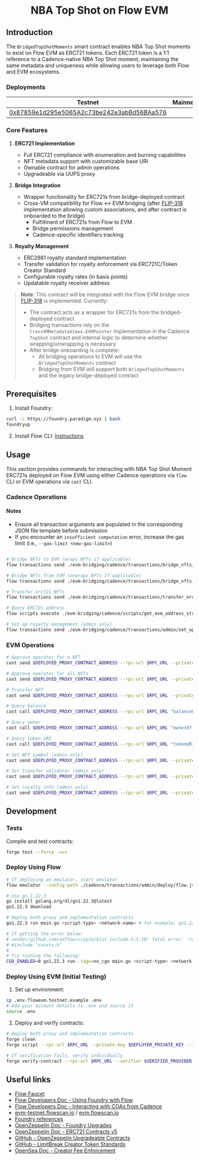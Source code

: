 # <h1 align="center"> NBA Top Shot on Flow EVM </h1>

## Introduction

The `BridgedTopShotMoments` smart contract enables NBA Top Shot moments to exist on Flow EVM as ERC721 tokens. Each ERC721 token is a 1:1 reference to a Cadence-native NBA Top Shot moment, maintaining the same metadata and uniqueness while allowing users to leverage both Flow and EVM ecosystems.

### Deployments

|Testnet|Mainnet|
|---|---|
|[0x87859e1d295e5065A2c73be242e3abBd56BAa576](https://evm-testnet.flowscan.io/address/0x87859e1d295e5065A2c73be242e3abBd56BAa576)|| [0x84c6a2e6765E88427c41bB38C82a78b570e24709](https://evm.flowscan.io/address/0x84c6a2e6765E88427c41bB38C82a78b570e24709)

### Core Features

1. **ERC721 Implementation**
   - Full ERC721 compliance with enumeration and burning capabilities
   - NFT metadata support with customizable base URI
   - Ownable contract for admin operations
   - Upgradeable via UUPS proxy

2. **Bridge Integration**
   - Wrapper functionality for ERC721s from bridge-deployed contract
   - Cross-VM compatibility for Flow ↔ EVM bridging (after [FLIP-318](https://github.com/onflow/flips/pull/319) implementation allowing custom associations, and after contract is onboarded to the bridge)
     - Fulfillment of ERC721s from Flow to EVM
     - Bridge permissions management
     - Cadence-specific identifiers tracking

3. **Royalty Management**
   - ERC2981 royalty standard implementation
   - Transfer validation for royalty enforcement via ERC721C/Token Creator Standard
   - Configurable royalty rates (in basis points)
   - Updatable royalty receiver address

> **Note**: This contract will be integrated with the Flow EVM bridge once [FLIP-318](https://github.com/onflow/flips/pull/319) is implemented. Currently:
>
> - The contract acts as a wrapper for ERC721s from the bridged-deployed contract
> - Bridging transactions rely on the `CrossVMMetadataViews.EVMPointer` implementation in the Cadence `TopShot` contract and internal logic to determine whether wrapping/unwrapping is necessary
> - After bridge onboarding is complete:
>   - All bridging operations to EVM will use the `BridgedTopShotMoments` contract
>   - Bridging from EVM will support both `BridgedTopShotMoments` and the legacy bridge-deployed contract

## Prerequisites

1. Install Foundry:

```sh
curl -L https://foundry.paradigm.xyz | bash
foundryup
```

2. Install Flow CLI: [Instructions](https://developers.flow.com/tools/flow-cli/install)

## Usage

This section provides commands for interacting with NBA Top Shot Moment ERC721s deployed on Flow EVM using either Cadence operations via `flow` CLI or EVM operations via `cast` CLI.

### Cadence Operations

#### Notes

- Ensure all transaction arguments are populated in the corresponding JSON file template before submission
- If you encounter an `insufficient computation` error, increase the gas limit (i.e., `--gas-limit <new-gas-limit>`)

```sh

# Bridge NFTs to EVM (wraps NFTs if applicable)
flow transactions send ./evm-bridging/cadence/transactions/bridge_nfts_to_evm.cdc --args-json "$(cat ./evm-bridging/cadence/transactions/bridge_nfts_to_evm_args.json)" --network <network> --signer <signer> --gas-limit 8000

# Bridge NFTs from EVM (unwraps NFTs if applicable)
flow transactions send ./evm-bridging/cadence/transactions/bridge_nfts_from_evm.cdc --args-json "$(cat ./evm-bridging/cadence/transactions/bridge_nfts_from_evm_args.json)" --network <network> --signer <signer> --gas-limit 8000

# Transfer erc721 NFTs
flow transactions send ./evm-bridging/cadence/transactions/transfer_erc721s_to_evm_address.cdc --args-json "$(cat ./evm-bridging/cadence/transactions/transfer_erc721s_to_evm_address_args.json)" --network <network> --signer <signer>

# Query ERC721 address
flow scripts execute ./evm-bridging/cadence/scripts/get_evm_address_string.cdc <flow_address> --network testnet

# Set up royalty management (admin only)
flow transactions send ./evm-bridging/cadence/transactions/admin/set_up_royalty_management.cdc --args-json "$(cat ./evm-bridging/cadence/transactions/admin/set_up_royalty_management_args.json)" --network <network> --signer <signer>
```

### EVM Operations

```sh
# Approve operator for a NFT
cast send $DEPLOYED_PROXY_CONTRACT_ADDRESS --rpc-url $RPC_URL --private-key <private-key> --legacy "approve(address,uint256)" <operator-address> <token-id>

# Approve operator for all NFTs
cast send $DEPLOYED_PROXY_CONTRACT_ADDRESS --rpc-url $RPC_URL --private-key <private-key> --legacy "setApprovalForAll(address,bool)" <operator-address> <true>

# Transfer NFT
cast send $DEPLOYED_PROXY_CONTRACT_ADDRESS --rpc-url $RPC_URL --private-key <private-key> --legacy "safeTransferFrom(address,address,uint256)" <from-address> <to-address> <token-id>

# Query balance
cast call $DEPLOYED_PROXY_CONTRACT_ADDRESS --rpc-url $RPC_URL "balanceOf(address)(uint256)" $DEPLOYER_ADDRESS

# Query owner
cast call $DEPLOYED_PROXY_CONTRACT_ADDRESS --rpc-url $RPC_URL "ownerOf(uint256)(address)" <nft-id>

# Query token URI
cast call $DEPLOYED_PROXY_CONTRACT_ADDRESS --rpc-url $RPC_URL "tokenURI(uint256)(string)" <nft-id>

# Set NFT symbol (admin only)
cast send $DEPLOYED_PROXY_CONTRACT_ADDRESS --rpc-url $RPC_URL --private-key $DEPLOYER_PRIVATE_KEY --legacy "setSymbol(string)" <new-nft-symbol>

# Set transfer validator (admin only)
cast send $DEPLOYED_PROXY_CONTRACT_ADDRESS --rpc-url $RPC_URL --private-key $DEPLOYER_PRIVATE_KEY --legacy "setTransferValidator(address)" <validator-address>

# Set royalty info (admin only)
cast send $DEPLOYED_PROXY_CONTRACT_ADDRESS --rpc-url $RPC_URL --private-key $DEPLOYER_PRIVATE_KEY --legacy "setRoyaltyInfo((address,uint96))" "(<royalty-receiver-address>,<royalty-basis-points>)"
```

## Development

### Tests

Compile and test contracts:

```sh
forge test --force -vvv
```

### Deploy Using Flow

```sh
# If deploying on emulator, start emulator
flow emulator --config-path ./cadence/transactions/admin/deploy/flow.json --transaction-fees

# Use go 1.22.3
go install golang.org/dl/go1.22.3@latest
go1.22.3 download

# Deploy both proxy and implementation contracts
go1.22.3 run main.go <script-type> <network-name> # for example: go1.22.3 run main.go setup emulator

# If getting the error below:
# vendor/github.com/onflow/crypto/blst_include.h:5:10: fatal error: 'consts.h' file not found
# #include "consts.h"
#
# Try running the following:
CGO_ENABLED=0 go1.22.3 run -tags=no_cgo main.go <script-type> <network-name>
```

### Deploy Using EVM (Initial Testing)

1. Set up environment:

```sh
cp .env.flowevm.testnet.example .env
# Add your account details to .env and source it
source .env
```

2. Deploy and verify contracts:

```sh
# Deploy both proxy and implementation contracts
forge clean
forge script --rpc-url $RPC_URL --private-key $DEPLOYER_PRIVATE_KEY --legacy script/InitialTestingDeploy.s.sol:InitialTestingDeployScript --broadcast --verify --verifier $VERIFIER_PROVIDER --verifier-url $VERIFIER_URL

# If verification fails, verify individually
forge verify-contract --rpc-url $RPC_URL --verifier $VERIFIER_PROVIDER --verifier-url $VERIFIER_URL <address-of-contract-to-verify>
```

## Useful links

- [Flow Faucet](https://faucet.flow.com/fund-account)
- [Flow Developers Doc - Using Foundry with Flow](https://developers.flow.com/evm/guides/foundry)
- [Flow Developers Doc - Interacting with COAs from Cadence](https://developers.flow.com/evm/cadence/interacting-with-coa)
- [evm-testnet.flowscan.io](https://evm-testnet.flowscan.io) / [evm.flowscan.io](https://evm.flowscan.io)
- [Foundry references](https://book.getfoundry.sh/reference)
- [OpenZeppelin Doc - Foundry Upgrades](https://docs.openzeppelin.com/upgrades-plugins/foundry-upgrades)
- [OpenZeppelin Doc - ERC721 Contracts v5](https://docs.openzeppelin.com/contracts/5.x/api/token/erc721)
- [GitHub - OpenZeppelin Upgradeable Contracts](https://github.com/OpenZeppelin/openzeppelin-contracts-upgradeable)
- [GitHub - LimitBreak Creator Token Standards](https://github.com/limitbreakinc/creator-token-standards)
- [OpenSea Doc - Creator Fee Enforcement](https://docs.opensea.io/docs/creator-fee-enforcement)

